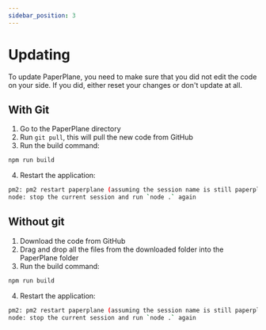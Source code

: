 ```yaml
---
sidebar_position: 3
---
```


# Updating

To update PaperPlane, you need to make sure that you did not edit the code on your side. If you did, either reset your changes or don't update at all.

## With Git

1. Go to the PaperPlane directory
2. Run `git pull`, this will pull the new code from GitHub
3. Run the build command:

```bash npm2yarn
npm run build
```

4. Restart the application:

```bash
pm2: pm2 restart paperplane (assuming the session name is still paperplane)
node: stop the current session and run `node .` again
```

## Without git

1. Download the code from GitHub
2. Drag and drop all the files from the downloaded folder into the PaperPlane folder
3. Run the build command:

```bash npm2yarn
npm run build
```

4. Restart the application:

```bash
pm2: pm2 restart paperplane (assuming the session name is still paperplane)
node: stop the current session and run `node .` again
```
